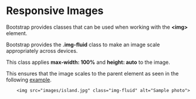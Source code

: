 
# Responsive Images

Bootstrap provides classes that can be used when working with the **&lt;img&gt;** element.

Bootstrap provides the **.img-fluid** class to make an image scale appropriately across devices.

This class applies **max-width: 100%** and **height: auto** to the image.

This ensures that the image scales to the parent element
as seen in the following <a href="archives/Class Htmls/ex1.html" target = "_blank">example</a>.

~~~
    <img src="images/island.jpg" class="img-fluid" alt="Sample photo">
~~~
